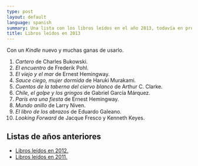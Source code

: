 ```yaml
---
type: post
layout: default
language: spanish
summary: Una lista con los libros leídos en el año 2013, todavía en progreso.
title: Libros leídos en 2013
---
```


Con un *Kindle* nuevo y muchas ganas de usarlo.

1. *Cartero* de Charles Bukowski.
2. *El encuentro* de Frederik Pohl.
3. *El viejo y el mar* de Ernest Hemingway.
4. *Sauce ciego, mujer dormida* de Haruki Murakami.
5. *Cuentos de la taberna del ciervo blanco* de Arthur C. Clarke.
6. *Chile, el golpe y los gringos* de Gabriel García Márquez.
7. *París era una fiesta* de Ernest Hemingway.
8. *Mundo anillo* de Larry Niven.
9. *El libro de los abrazos* de Eduardo Galeano.
10. *Looking Forward* de Jacque Fresco y Kenneth Keyes.

## Listas de años anteriores

- [Libros leídos en 2012.](/blog/2012/01/24/libros-leidos-en-2012.html)
- [Libros leídos en 2011.](/blog/2011/06/23/libros-leidos-en-2011.html)
